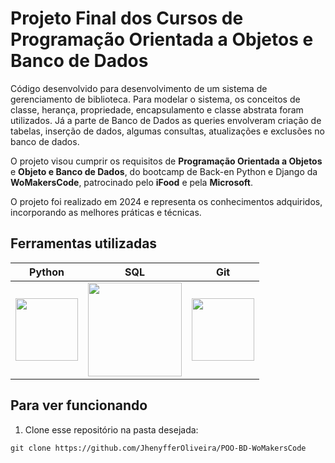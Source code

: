 ﻿# Projeto Final dos Cursos de Programação Orientada a Objetos e Banco de Dados
 
Código desenvolvido para desenvolvimento de um sistema de gerenciamento de biblioteca. Para modelar o sistema, os conceitos de classe, herança, propriedade, encapsulamento e classe abstrata foram utilizados. Já a parte de Banco de Dados as queries envolveram criação de tabelas, inserção de dados, algumas consultas, atualizações e exclusões no banco de dados.

O projeto visou cumprir os requisitos de **Programação Orientada a Objetos** e **Objeto e Banco de Dados**, do bootcamp de Back-en Python e Django da **WoMakersCode**, patrocinado pelo **iFood** e pela **Microsoft**.

O projeto foi realizado em 2024 e representa os conhecimentos adquiridos, incorporando as melhores práticas e técnicas.


## Ferramentas utilizadas

| Python | SQL | Git | 
| ------ | --- | --- | 
| <img src="https://s3.dualstack.us-east-2.amazonaws.com/pythondotorg-assets/media/files/python-logo-only.svg" width="100"> | <img src="https://upload.wikimedia.org/wikipedia/commons/8/87/Sql_data_base_with_logo.png" width="150"> | <img src="https://upload.wikimedia.org/wikipedia/commons/c/c2/GitHub_Invertocat_Logo.svg" width="100"> |

## Para ver funcionando

1.  Clone esse repositório na pasta desejada:
~~~
git clone https://github.com/JhenyfferOliveira/POO-BD-WoMakersCode
~~~
